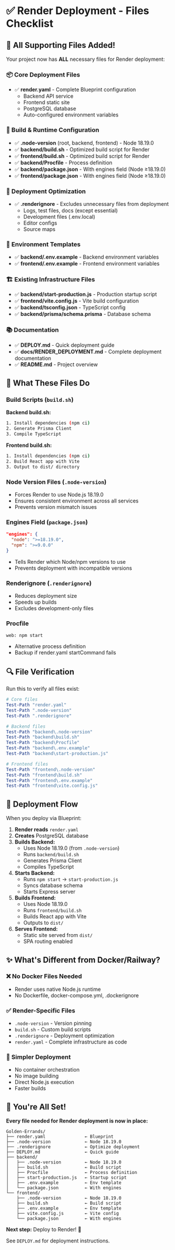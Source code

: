 # ✅ Render Deployment - Files Checklist

## 🎯 All Supporting Files Added!

Your project now has **ALL** necessary files for Render deployment:

### 📦 Core Deployment Files

- ✅ **render.yaml** - Complete Blueprint configuration
  - Backend API service
  - Frontend static site
  - PostgreSQL database
  - Auto-configured environment variables

### 🔧 Build & Runtime Configuration

- ✅ **.node-version** (root, backend, frontend) - Node 18.19.0
- ✅ **backend/build.sh** - Optimized build script for Render
- ✅ **frontend/build.sh** - Optimized build script for Render
- ✅ **backend/Procfile** - Process definition
- ✅ **backend/package.json** - With engines field (Node ≥18.19.0)
- ✅ **frontend/package.json** - With engines field (Node ≥18.19.0)

### 🚫 Deployment Optimization

- ✅ **.renderignore** - Excludes unnecessary files from deployment
  - Logs, test files, docs (except essential)
  - Development files (.env.local)
  - Editor configs
  - Source maps

### 📝 Environment Templates

- ✅ **backend/.env.example** - Backend environment variables
- ✅ **frontend/.env.example** - Frontend environment variables

### 🏗️ Existing Infrastructure Files

- ✅ **backend/start-production.js** - Production startup script
- ✅ **frontend/vite.config.js** - Vite build configuration
- ✅ **backend/tsconfig.json** - TypeScript config
- ✅ **backend/prisma/schema.prisma** - Database schema

### 📚 Documentation

- ✅ **DEPLOY.md** - Quick deployment guide
- ✅ **docs/RENDER_DEPLOYMENT.md** - Complete deployment documentation
- ✅ **README.md** - Project overview

## 🎉 What These Files Do

### Build Scripts (`build.sh`)

**Backend build.sh:**
```bash
1. Install dependencies (npm ci)
2. Generate Prisma Client
3. Compile TypeScript
```

**Frontend build.sh:**
```bash
1. Install dependencies (npm ci)
2. Build React app with Vite
3. Output to dist/ directory
```

### Node Version Files (`.node-version`)

- Forces Render to use Node.js 18.19.0
- Ensures consistent environment across all services
- Prevents version mismatch issues

### Engines Field (`package.json`)

```json
"engines": {
  "node": ">=18.19.0",
  "npm": ">=9.0.0"
}
```

- Tells Render which Node/npm versions to use
- Prevents deployment with incompatible versions

### Renderignore (`.renderignore`)

- Reduces deployment size
- Speeds up builds
- Excludes development-only files

### Procfile

```
web: npm start
```

- Alternative process definition
- Backup if render.yaml startCommand fails

## 🔍 File Verification

Run this to verify all files exist:

```powershell
# Core files
Test-Path "render.yaml"
Test-Path ".node-version"
Test-Path ".renderignore"

# Backend files
Test-Path "backend\.node-version"
Test-Path "backend\build.sh"
Test-Path "backend\Procfile"
Test-Path "backend\.env.example"
Test-Path "backend\start-production.js"

# Frontend files
Test-Path "frontend\.node-version"
Test-Path "frontend\build.sh"
Test-Path "frontend\.env.example"
Test-Path "frontend\vite.config.js"
```

## 🚀 Deployment Flow

When you deploy via Blueprint:

1. **Render reads** `render.yaml`
2. **Creates** PostgreSQL database
3. **Builds Backend:**
   - Uses Node 18.19.0 (from `.node-version`)
   - Runs `backend/build.sh`
   - Generates Prisma Client
   - Compiles TypeScript
4. **Starts Backend:**
   - Runs `npm start` → `start-production.js`
   - Syncs database schema
   - Starts Express server
5. **Builds Frontend:**
   - Uses Node 18.19.0
   - Runs `frontend/build.sh`
   - Builds React app with Vite
   - Outputs to `dist/`
6. **Serves Frontend:**
   - Static site served from `dist/`
   - SPA routing enabled

## ✨ What's Different from Docker/Railway?

### ❌ No Docker Files Needed
- Render uses native Node.js runtime
- No Dockerfile, docker-compose.yml, .dockerignore

### ✅ Render-Specific Files
- `.node-version` - Version pinning
- `build.sh` - Custom build scripts
- `.renderignore` - Deployment optimization
- `render.yaml` - Complete infrastructure as code

### 🎯 Simpler Deployment
- No container orchestration
- No image building
- Direct Node.js execution
- Faster builds

## 🎊 You're All Set!

**Every file needed for Render deployment is now in place:**

```
Golden-Errands/
├── render.yaml               ← Blueprint
├── .node-version             ← Node 18.19.0
├── .renderignore             ← Optimize deployment
├── DEPLOY.md                 ← Quick guide
├── backend/
│   ├── .node-version         ← Node 18.19.0
│   ├── build.sh              ← Build script
│   ├── Procfile              ← Process definition
│   ├── start-production.js   ← Startup script
│   ├── .env.example          ← Env template
│   └── package.json          ← With engines
└── frontend/
    ├── .node-version         ← Node 18.19.0
    ├── build.sh              ← Build script
    ├── .env.example          ← Env template
    ├── vite.config.js        ← Vite config
    └── package.json          ← With engines
```

**Next step:** Deploy to Render! 🚀

See `DEPLOY.md` for deployment instructions.
